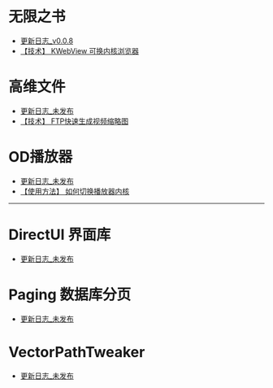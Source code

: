 
# 无限之书
- [更新日志_v0.0.8](router/README.md)
- [【技术】 KWebView 可换内核浏览器](sync-waiting/README.md)

# 高维文件
- [更新日志_未发布](router/README.md)
- [【技术】 FTP快速生成视频缩略图]()

# OD播放器
- [更新日志_未发布](router/README.md)
- [【使用方法】 如何切换播放器内核 ]()

---


# DirectUI 界面库
- [更新日志_未发布](router/README.md)


# Paging 数据库分页
- [更新日志_未发布](router/README.md)


# VectorPathTweaker
- [更新日志_未发布](router/README.md)
